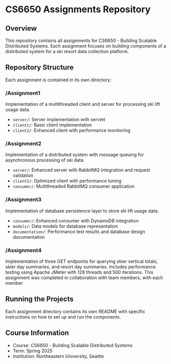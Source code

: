 # CS6650 Assignments Repository

## Overview
This repository contains all assignments for CS6650 - Building Scalable Distributed Systems. Each assignment focuses on building components of a distributed system for a ski resort data collection platform.

## Repository Structure
Each assignment is contained in its own directory:

### /Assignment1
Implementation of a multithreaded client and server for processing ski lift usage data.
- `server/`: Server implementation with servlet
- `client1/`: Basic client implementation
- `client2/`: Enhanced client with performance monitoring

### /Assignment2
Implementation of a distributed system with message queuing for asynchronous processing of ski data.
* `server/`: Enhanced server with RabbitMQ integration and request validation
* `client2/`: Optimized client with performance tuning
* `consumer/`: Multithreaded RabbitMQ consumer application

### /Assignment3
Implementation of database persistence layer to store ski lift usage data.
* `consumer/`: Enhanced consumer with DynamoDB integration
* `models/`: Data models for database representation
* `documentation/`: Performance test results and database design documentation

### /Assignment4
Implementation of three GET endpoints for querying skier vertical totals, skier day summaries, and resort day summaries.
Includes performance testing using Apache JMeter with 128 threads and 500 iterations.
This assignment was completed in collaboration with team members, with each member

## Running the Projects
Each assignment directory contains its own README with specific instructions on how to set up and run the components.

## Course Information
- Course: CS6650 - Building Scalable Distributed Systems
- Term: Spring 2025
- Institution: Northeastern University, Seattle
